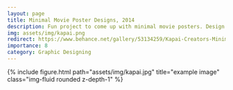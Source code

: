 ```yaml
---
layout: page
title: Minimal Movie Poster Designs, 2014
description: Fun project to come up with minimal movie posters. Design using Adobe Photoshop. 
img: assets/img/kapai.png
redirect: https://www.behance.net/gallery/53134259/Kapai-Creators-Minimalist-film-posters
importance: 8
category: Graphic Designing
---
```



<div class="row">
    <div class="col-sm mt-3 mt-md-0">
        {% include figure.html path="assets/img/kapai.jpg" title="example image" class="img-fluid rounded z-depth-1" %}
    </div>
    <div class="col-sm mt-3 mt-md-0"> 
    </div>
</div>

